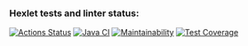### Hexlet tests and linter status:
[![Actions Status](https://github.com/MarieTask/java-project-78/workflows/hexlet-check/badge.svg)](https://github.com/MarieTask/java-project-78/actions)
[![Java CI](https://github.com/MarieTask/java-project-78/actions/workflows/main.yaml/badge.svg)](https://github.com/MarieTask/java-project-78/actions/workflows/main.yaml)
[![Maintainability](https://api.codeclimate.com/v1/badges/8d0c0a3739dd50fdbfcc/maintainability)](https://codeclimate.com/github/MarieTask/java-project-78/maintainability)
[![Test Coverage](https://api.codeclimate.com/v1/badges/8d0c0a3739dd50fdbfcc/test_coverage)](https://codeclimate.com/github/MarieTask/java-project-78/test_coverage)